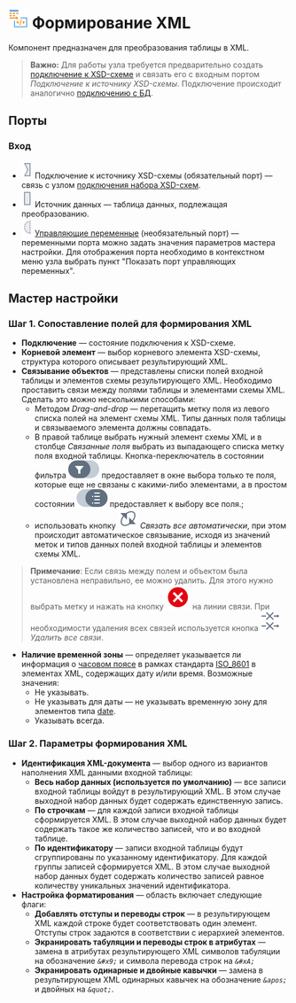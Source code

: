 # ![](../../images/icons/components/data-to-xml_default.svg) Формирование XML

Компонент предназначен для преобразования таблицы в XML.

> **Важно:** Для работы узла требуется предварительно создать [подключение к XSD-схеме](../../integration/connections/list/schemes.md) и связать его с входным портом *Подключение к источнику XSD-схемы*. Подключение происходит аналогично [подключению с БД](../../quick-start/database.md).

## Порты

### Вход

* ![](../../images/icons/ports/input_connection_inactive.svg) Подключение к источнику XSD-схемы (обязательный порт) — связь с узлом [подключения набора XSD-схем](../../integration/connections/list/schemes.md).
* ![](../../images/icons/ports/input_table_inactive.svg) Источник данных — таблица данных, подлежащая преобразованию.
* ![](../../images/icons/ports/optional_input_variable_inactive.svg) [Управляющие переменные](../../scenario/variables/control-variables.md) (необязательный порт) — переменными порта можно задать значения параметров мастера настройки. Для отображения порта необходимо в контекстном меню узла выбрать пункт "Показать порт управляющих переменных".

## Мастер настройки

### Шаг 1. Сопоставление полей для формирования XML

* **Подключение** — состояние подключения к XSD-схеме.
* **Корневой элемент** — выбор корневого элемента XSD-схемы, структура которого описывает результирующий XML.
* **Связывание объектов** — представлены списки полей входной таблицы и элементов схемы результирующего XML. Необходимо проставить связи между полями таблицы и элементами схемы XML. Сделать это можно несколькими способами:
  * Методом *Drag-and-drop* — перетащить метку поля из левого списка полей на элемент схемы XML. Типы данных поля таблицы и связываемого элемента должны совпадать.
  * В правой таблице выбрать нужный элемент схемы XML и в столбце *Связанные поля* выбрать из выпадающего списка метку поля входной таблицы. Кнопка-переключатель в состоянии фильтра ![](../../media/app/icons/toolbar-18/linkedfield-filter.svg.svg) предоставляет в окне выбора только те поля, которые еще не связаны с какими-либо элементами, а в простом состоянии ![](../../media/app/icons/toolbar-18/method-draw-image.svg) предоставляет к выбору все поля.;
  * использовать кнопку ![](../../images/icons/toolbar-controls/auto-connect_default.svg) *Связать все автоматически*, при этом происходит автоматическое связывание, исходя из значений меток и типов данных полей входной таблицы и элементов схемы XML.

> **Примечание**: Если связь между полем и объектом была установлена неправильно, ее можно удалить. Для этого нужно выбрать метку и нажать на кнопку ![](../../images/icons/link-grid/remove-link_hover.svg) на линии связи. При необходимости удаления всех связей используется кнопка ![](../../images/icons/toolbar-controls/remove-all-links_default.svg) *Удалить все связи*.

* **Наличие временной зоны** — определяет указывается ли информация о [часовом поясе](https://ru.wikipedia.org/wiki/Список_часовых_поясов_по_странам) в рамках стандарта [ISO_8601](https://ru.wikipedia.org/wiki/ISO_8601) в элементах XML, содержащих дату и/или время. Возможные значения:
  * Не указывать.
  * Не указывать для даты — не указывать временную зону для элементов типа [date](https://www.w3.org/TR/xmlschema-2/#date).
  * Указывать всегда.

### Шаг 2. Параметры формирования XML

* **Идентификация XML-документа** — выбор одного из вариантов наполнения XML данными входной таблицы:
  * **Весь набор данных (используется по умолчанию)**  — все записи входной таблицы войдут в результирующий XML. В этом случае выходной набор данных будет содержать единственную запись.
  * **По строчкам** — для каждой записи входной таблицы сформируется XML. В этом случае выходной набор данных будет содержать такое же количество записей, что и во входной таблице.
  * **По идентификатору** — записи входной таблицы будут сгруппированы по указанному идентификатору. Для каждой группы записей сформируется XML. В этом случае выходной набор данных будет содержать количество записей равное количеству уникальных значений идентификатора.
* **Настройка форматирования** — область включает следующие флаги:
  * **Добавлять отступы и переводы строк** — в результирующем XML каждой строке будет соответствовать один элемент. Отступы строк задаются в соответствии с иерархией элементов.
  * **Экранировать табуляции и переводы строк в атрибутах** — замена в атрибутах результирующего XML символов табуляции на обозначение *`&#x9;`* и символа перевода строк на *`&#xA;`*
  * **Экранировать одинарные и двойные кавычки** — замена в результирующем XML одинарных кавычек на обозначение *`&apos;`* и двойных на *`&quot;`*.